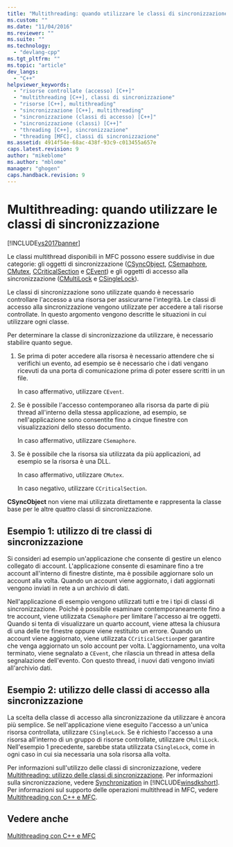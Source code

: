 ```yaml
---
title: "Multithreading: quando utilizzare le classi di sincronizzazione | Microsoft Docs"
ms.custom: ""
ms.date: "11/04/2016"
ms.reviewer: ""
ms.suite: ""
ms.technology: 
  - "devlang-cpp"
ms.tgt_pltfrm: ""
ms.topic: "article"
dev_langs: 
  - "C++"
helpviewer_keywords: 
  - "risorse controllate (accesso) [C++]"
  - "multithreading [C++], classi di sincronizzazione"
  - "risorse [C++], multithreading"
  - "sincronizzazione [C++], multithreading"
  - "sincronizzazione (classi di accesso) [C++]"
  - "sincronizzazione (classi) [C++]"
  - "threading [C++], sincronizzazione"
  - "threading [MFC], classi di sincronizzazione"
ms.assetid: 4914f54e-68ac-438f-93c9-c013455a657e
caps.latest.revision: 9
author: "mikeblome"
ms.author: "mblome"
manager: "ghogen"
caps.handback.revision: 9
---
```

# Multithreading: quando utilizzare le classi di sincronizzazione
[!INCLUDE[vs2017banner](../assembler/inline/includes/vs2017banner.md)]

Le classi multithread disponibili in MFC possono essere suddivise in due categorie: gli oggetti di sincronizzazione \([CSyncObject](../mfc/reference/csyncobject-class.md), [CSemaphore](../mfc/reference/csemaphore-class.md), [CMutex](../mfc/reference/cmutex-class.md), [CCriticalSection](../mfc/reference/ccriticalsection-class.md) e [CEvent](../mfc/reference/cevent-class.md)\) e gli oggetti di accesso alla sincronizzazione \([CMultiLock](../mfc/reference/cmultilock-class.md) e [CSingleLock](../mfc/reference/csinglelock-class.md)\).  
  
 Le classi di sincronizzazione sono utilizzate quando è necessario controllare l'accesso a una risorsa per assicurarne l'integrità.  Le classi di accesso alla sincronizzazione vengono utilizzate per accedere a tali risorse controllate.  In questo argomento vengono descritte le situazioni in cui utilizzare ogni classe.  
  
 Per determinare la classe di sincronizzazione da utilizzare, è necessario stabilire quanto segue.  
  
1.  Se prima di poter accedere alla risorsa è necessario attendere che si verifichi un evento, ad esempio se è necessario che i dati vengano ricevuti da una porta di comunicazione prima di poter essere scritti in un file.  
  
     In caso affermativo, utilizzare `CEvent`.  
  
2.  Se è possibile l'accesso contemporaneo alla risorsa da parte di più thread all'interno della stessa applicazione, ad esempio, se nell'applicazione sono consentite fino a cinque finestre con visualizzazioni dello stesso documento.  
  
     In caso affermativo, utilizzare `CSemaphore`.  
  
3.  Se è possibile che la risorsa sia utilizzata da più applicazioni, ad esempio se la risorsa è una DLL.  
  
     In caso affermativo, utilizzare `CMutex`.  
  
     In caso negativo, utilizzare `CCriticalSection`.  
  
 **CSyncObject** non viene mai utilizzata direttamente  e rappresenta la classe base per le altre quattro classi di sincronizzazione.  
  
## Esempio 1: utilizzo di tre classi di sincronizzazione  
 Si consideri ad esempio un'applicazione che consente di gestire un elenco collegato di account.  L'applicazione consente di esaminare fino a tre account all'interno di finestre distinte, ma è possibile aggiornare solo un account alla volta.  Quando un account viene aggiornato, i dati aggiornati vengono inviati in rete a un archivio di dati.  
  
 Nell'applicazione di esempio vengono utilizzati tutti e tre i tipi di classi di sincronizzazione.  Poiché è possibile esaminare contemporaneamente fino a tre account, viene utilizzata `CSemaphore` per limitare l'accesso ai tre oggetti.  Quando si tenta di visualizzare un quarto account, viene attesa la chiusura di una delle tre finestre oppure viene restituito un errore.  Quando un account viene aggiornato, viene utilizzata `CCriticalSection`per garantire che venga aggiornato un solo account per volta.  L'aggiornamento, una volta terminato, viene segnalato a `CEvent`, che rilascia un thread in attesa della segnalazione dell'evento.  Con questo thread, i nuovi dati vengono inviati all'archivio dati.  
  
## Esempio 2: utilizzo delle classi di accesso alla sincronizzazione  
 La scelta della classe di accesso alla sincronizzazione da utilizzare è ancora più semplice.  Se nell'applicazione viene eseguito l'accesso a un'unica risorsa controllata, utilizzare `CSingleLock`.  Se è richiesto l'accesso a una risorsa all'interno di un gruppo di risorse controllate, utilizzare `CMultiLock`.  Nell'esempio 1 precedente, sarebbe stata utilizzata `CSingleLock`, come in ogni caso in cui sia necessaria una sola risorsa alla volta.  
  
 Per informazioni sull'utilizzo delle classi di sincronizzazione, vedere [Multithreading: utilizzo delle classi di sincronizzazione](../parallel/multithreading-how-to-use-the-synchronization-classes.md).  Per informazioni sulla sincronizzazione, vedere [Synchronization](http://msdn.microsoft.com/library/windows/desktop/ms686353) in [!INCLUDE[winsdkshort](../atl/reference/includes/winsdkshort_md.md)].  Per informazioni sul supporto delle operazioni multithread in MFC, vedere [Multithreading con C\+\+ e MFC](../parallel/multithreading-with-cpp-and-mfc.md).  
  
## Vedere anche  
 [Multithreading con C\+\+ e MFC](../parallel/multithreading-with-cpp-and-mfc.md)
